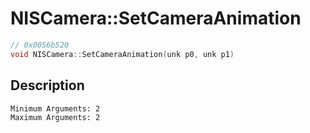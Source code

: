 # NISCamera::SetCameraAnimation
```c
// 0x0056b520
void NISCamera::SetCameraAnimation(unk p0, unk p1)
```
## Description
```
Minimum Arguments: 2
Maximum Arguments: 2
```
